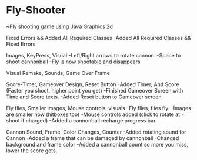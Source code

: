 # Fly-Shooter
~Fly shooting game using Java Graphics 2d

Fixed Errors && Added All Required Classes
-Added All Required Classes && Fixed Errors

Images, KeyPress, Visual
-Left/Right arrows to rotate cannon.
-Space to shoot cannonball
-Fly is now shootable and disappears

Visual Remake, Sounds, Game Over Frame

Score-Timer, Gameover Design, Reset Button
-Added Timer, And Score (Faster you shoot, higher point you get)
-Finished Gameover Screen with Time and Score texts.
-Added Reset button to Gameover screen

Fly flies, Smaller images, Mouse controls, visuals
-Fly flies, flies fly.
-İmages are smaller now (hitboxes too)
-Mouse controls added (click to rotate at + shoot if charged)
-Added a cannonball recharge progress bar.

Cannon Sound, Frame, Color Changes, Counter
-Added rotating sound for Cannon
-Added a frame that can be damaged by cannonball
-Changed background and frame color
-Added a cannonball count so more you miss, lower the score gets.
